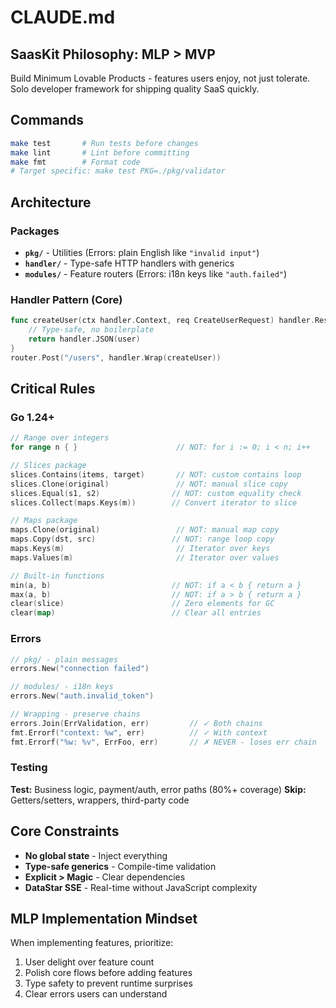 # CLAUDE.md

## SaasKit Philosophy: MLP > MVP

Build Minimum Lovable Products - features users enjoy, not just tolerate. Solo developer framework for shipping quality SaaS quickly.

## Commands

```bash
make test       # Run tests before changes
make lint       # Lint before committing
make fmt        # Format code
# Target specific: make test PKG=./pkg/validator
```

## Architecture

### Packages

- **`pkg/`** - Utilities (Errors: plain English like `"invalid input"`)
- **`handler/`** - Type-safe HTTP handlers with generics
- **`modules/`** - Feature routers (Errors: i18n keys like `"auth.failed"`)

### Handler Pattern (Core)

```go
func createUser(ctx handler.Context, req CreateUserRequest) handler.Response {
    // Type-safe, no boilerplate
    return handler.JSON(user)
}
router.Post("/users", handler.Wrap(createUser))
```

## Critical Rules

### Go 1.24+

```go
// Range over integers
for range n { }                      // NOT: for i := 0; i < n; i++

// Slices package
slices.Contains(items, target)       // NOT: custom contains loop
slices.Clone(original)               // NOT: manual slice copy
slices.Equal(s1, s2)                // NOT: custom equality check
slices.Collect(maps.Keys(m))        // Convert iterator to slice

// Maps package
maps.Clone(original)                 // NOT: manual map copy
maps.Copy(dst, src)                 // NOT: range loop copy
maps.Keys(m)                         // Iterator over keys
maps.Values(m)                       // Iterator over values

// Built-in functions
min(a, b)                           // NOT: if a < b { return a }
max(a, b)                           // NOT: if a > b { return a }
clear(slice)                        // Zero elements for GC
clear(map)                          // Clear all entries
```

### Errors

```go
// pkg/ - plain messages
errors.New("connection failed")

// modules/ - i18n keys
errors.New("auth.invalid_token")

// Wrapping - preserve chains
errors.Join(ErrValidation, err)         // ✓ Both chains
fmt.Errorf("context: %w", err)          // ✓ With context
fmt.Errorf("%w: %v", ErrFoo, err)       // ✗ NEVER - loses err chain
```

### Testing

**Test:** Business logic, payment/auth, error paths (80%+ coverage)
**Skip:** Getters/setters, wrappers, third-party code

## Core Constraints

- **No global state** - Inject everything
- **Type-safe generics** - Compile-time validation
- **Explicit > Magic** - Clear dependencies
- **DataStar SSE** - Real-time without JavaScript complexity

## MLP Implementation Mindset

When implementing features, prioritize:

1. User delight over feature count
2. Polish core flows before adding features
3. Type safety to prevent runtime surprises
4. Clear errors users can understand
